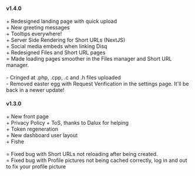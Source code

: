 <h4>v1.4.0</h4>
<div>
    <p>
    + Redesigned landing page with quick upload<br/>
    + New greeting messages<br/>
    + Tooltips everywhere!<br/>
    + Server Side Rendering for Short URLs (NextJS)<br/>
    + Social media embeds when linking Disq<br/>
    + Redesigned Files and Short URL pages
    <br/>
    = Made loading pages smoother in the Files manager and Short URL manager.<br/>
    <br/>
    - Cringed at .php, .cpp, .c and .h files uploaded<br/>
    - Removed easter egg with Request Verification in the settings page. It'll be back in a newer update!<br/>
    </p>
</div>

<h4>v1.3.0</h4>
<div>
    <p>
    + New front page<br/>
    + Privacy Policy + ToS, thanks to Dalux for helping<br/>
    + Token regeneration<br/>
    + New dashboard user layout<br/>
    + Fishe<br/>
    <br/>
    = Fixed bug with Short URLs not reloading after being created.<br/>
    = Fixed bug with Profile pictures not being cached correctly, log in and out to fix your profile picture<br/>
    </p>
</div>
